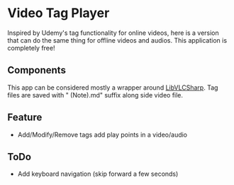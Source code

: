 ﻿# Video Tag Player

Inspired by Udemy's tag functionality for online videos, here is a version that can do the same thing for offline videos and audios. This application is completely free!

## Components

This app can be considered mostly a wrapper around [LibVLCSharp](https://code.videolan.org/videolan/LibVLCSharp/-/tree/3.x). Tag files are saved with " (Note).md" suffix along side video file.

## Feature

* Add/Modify/Remove tags add play points in a video/audio

## ToDo

* Add keyboard navigation (skip forward a few seconds)